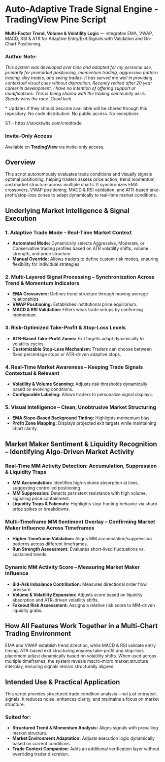


<h1>Auto-Adaptive Trade Signal Engine - TradingView Pine Script</h1>
<p><strong>Multi-Factor Trend, Volume & Volatility Logic</strong> — Integrates EMA, VWAP, MACD, RSI & ATR for Adaptive Entry/Exit Signals with Validation and On-Chart Positioning.</p>

<h3>Author Note:</h3>
<p><em>This system was developed over time and adapted for my personal use, primarily for premarket positioning, momentum trading, aggressive pattern trading, day trades, and swing trades. It has served me well in providing contextual visual cues without distraction. Recently retired after 20 year career in development, I have no intention of offering support or modifications. This is being shared with the trading community as-is. Steady wins the race. Good luck.</em>
</p>
<p>* Updates if they should become avaiilable will be shared through this repository. No code distribution. No public access. No exceptions.
</p>
<p>ST - https://stocktwits.com/cmdtrade</p>

<h3>Invite-Only Access</h3>
<p>Available on <strong>TradingView</strong> via invite-only access.</p>




<h2 id="overview">Overview</h2>
<p>
    This script autonomously evaluates trade conditions and visually signals optimal positioning, helping traders assess price action, trend momentum, and market structure across multiple charts. 
    It synchronizes EMA crossovers, VWAP positioning, MACD & RSI validation, and ATR-based take-profit/stop-loss zones to adapt dynamically to real-time market conditions.
</p>

<h2 id="market-intelligence">Underlying Market Intelligence & Signal Execution</h2>

<h3>1. Adaptive Trade Mode – Real-Time Market Context</h3>
<ul>
    <li><strong>Automated Mode:</strong> Dynamically selects Aggressive, Moderate, or Conservative trading profiles based on ATR volatility shifts, volume strength, and price structure.</li>
    <li><strong>Manual Override:</strong> Allows traders to define custom risk modes, ensuring flexibility for individual strategies.</li>
</ul>

<h3>2. Multi-Layered Signal Processing – Synchronization Across Trend & Momentum Indicators</h3>
<ul>
    <li><strong>EMA Crossovers:</strong> Defines trend structure through moving average relationships.</li>
    <li><strong>VWAP Positioning:</strong> Establishes institutional price equilibrium.</li>
    <li><strong>MACD & RSI Validation:</strong> Filters weak trade setups by confirming momentum.</li>
</ul>

<h3>3. Risk-Optimized Take-Profit & Stop-Loss Levels</h3>
<ul>
    <li><strong>ATR-Based Take-Profit Zones:</strong> Exit targets adapt dynamically to volatility cycles.</li>
    <li><strong>Customizable Stop-Loss Mechanism:</strong> Traders can choose between fixed percentage stops or ATR-driven adaptive stops.</li>
</ul>

<h3>4. Real-Time Market Awareness – Keeping Trade Signals Contextual & Relevant</h3>
<ul>
    <li><strong>Volatility & Volume Scanning:</strong> Adjusts risk thresholds dynamically based on evolving conditions.</li>
    <li><strong>Configurable Labeling:</strong> Allows traders to personalize signal displays.</li>
</ul>

<h3>5. Visual Intelligence – Clean, Unobtrusive Market Structuring</h3>
<ul>
    <li><strong>EMA Slope-Based Background Tinting:</strong> Highlights momentum bias.</li>
    <li><strong>Profit Zone Mapping:</strong> Displays projected exit targets while maintaining chart clarity.</li>
</ul>

<h2 id="market-maker-tracking">Market Maker Sentiment & Liquidity Recognition – Identifying Algo-Driven Market Activity</h2>

<h3>Real-Time MM Activity Detection: Accumulation, Suppression & Liquidity Traps</h3>
<ul>
    <li><strong>MM Accumulation:</strong> Identifies high-volume absorption at lows, suggesting controlled positioning.</li>
    <li><strong>MM Suppression:</strong> Detects persistent resistance with high volume, signaling price containment.</li>
    <li><strong>Liquidity Traps & Fakeouts:</strong> Highlights stop-hunting behavior via sharp price spikes or breakdowns.</li>
</ul>

<h3>Multi-Timeframe MM Sentiment Overlay – Confirming Market Maker Influence Across Timeframes</h3>
<ul>
    <li><strong>Higher Timeframe Validation:</strong> Aligns MM accumulation/suppression patterns across different timeframes.</li>
    <li><strong>Run Strength Assessment:</strong> Evaluates short-lived fluctuations vs. sustained trends.</li>
</ul>

<h3>Dynamic MM Activity Score – Measuring Market Maker Influence</h3>
<ul>
    <li><strong>Bid-Ask Imbalance Contribution:</strong> Measures directional order flow pressure.</li>
    <li><strong>Volume & Volatility Expansion:</strong> Adjusts score based on liquidity absorption and ATR-driven volatility shifts.</li>
    <li><strong>Fakeout Risk Assessment:</strong> Assigns a relative risk score to MM-driven liquidity grabs.</li>
</ul>

<h2 id="multi-chart-trading">How All Features Work Together in a Multi-Chart Trading Environment</h2>
<p>
    EMA and VWAP establish trend direction, while MACD & RSI validate entry timing. ATR-based exit structuring ensures take-profit and stop-loss placement adjust dynamically based on volatility shifts. 
    When used across multiple timeframes, the system reveals macro-micro market structure interplay, ensuring signals remain structurally aligned.
</p>

<h2 id="intended-use">Intended Use & Practical Application</h2>
<p>
    This script provides structured trade condition analysis—not just entry/exit signals. It reduces noise, enhances clarity, and maintains a focus on market structure.
</p>

<h3>Suited for:</h3>
<ul>
    <li><strong>Structured Trend & Momentum Analysis:</strong> Aligns signals with prevailing market structure.</li>
    <li><strong>Market Environment Adaptation:</strong> Adjusts execution logic dynamically based on current conditions.</li>
    <li><strong>Trade Context Companion:</strong> Adds an additional verification layer without overriding trader discretion.</li>
</ul>

